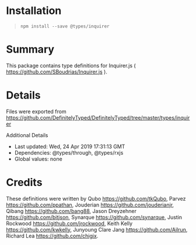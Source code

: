 # Installation
> `npm install --save @types/inquirer`

# Summary
This package contains type definitions for Inquirer.js ( https://github.com/SBoudrias/Inquirer.js ).

# Details
Files were exported from https://github.com/DefinitelyTyped/DefinitelyTyped/tree/master/types/inquirer

Additional Details
 * Last updated: Wed, 24 Apr 2019 17:31:13 GMT
 * Dependencies: @types/through, @types/rxjs
 * Global values: none

# Credits
These definitions were written by Qubo <https://github.com/tkQubo>, Parvez <https://github.com/ppathan>, Jouderian <https://github.com/jouderianjr>, Qibang <https://github.com/bang88>, Jason Dreyzehner <https://github.com/bitjson>, Synarque <https://github.com/synarque>, Justin Rockwood <https://github.com/jrockwood>, Keith Kelly <https://github.com/kwkelly>, Junyoung Clare Jang <https://github.com/Ailrun>, Richard Lea <https://github.com/chigix>.
